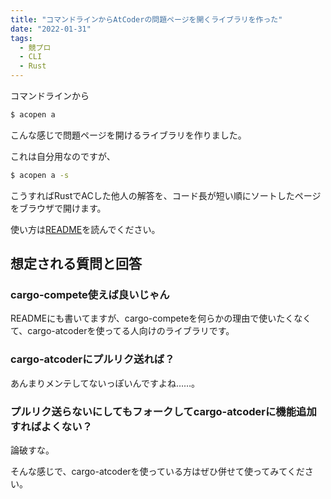 ```yaml
---
title: "コマンドラインからAtCoderの問題ページを開くライブラリを作った"
date: "2022-01-31"
tags:
  - 競プロ
  - CLI
  - Rust
---
```


コマンドラインから

```sh
$ acopen a
```

こんな感じで問題ページを開けるライブラリを作りました。

これは自分用なのですが、

```sh
$ acopen a -s
```

こうすればRustでACした他人の解答を、コード長が短い順にソートしたページをブラウザで開けます。

使い方は[README](https://github.com/takumi3488/acopen/blob/main/README.md)を読んでください。

## 想定される質問と回答

### cargo-compete使えば良いじゃん

READMEにも書いてますが、cargo-competeを何らかの理由で使いたくなくて、cargo-atcoderを使ってる人向けのライブラリです。

### cargo-atcoderにプルリク送れば？

あんまりメンテしてないっぽいんですよね……。

### プルリク送らないにしてもフォークしてcargo-atcoderに機能追加すればよくない？

論破すな。

そんな感じで、cargo-atcoderを使っている方はぜひ併せて使ってみてください。
